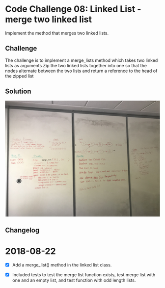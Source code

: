 
# Code Challenge 08: Linked List - merge two linked list
Implement the method that merges two linked lists. ​

 ## Challenge
The challenge is to implement a merge_lists method which takes two linked lists as arguments Zip the two linked lists
together into one so that the nodes alternate between the two lists and return a reference to the head of the zipped list

 ## Solution
 ![Merge two LL](../../assets/merge_ll.jpg)


 ## Changelog

 2018-08-22
 ======
- [x] Add a merge_list() method in the linked list class.
- [x] Included tests to test the merge list function exists,
 test merge list with one and an empty list, and test function with odd length lists.


